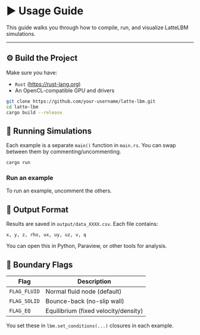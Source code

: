 # ▶️ Usage Guide

This guide walks you through how to compile, run, and visualize LatteLBM simulations.

---

## ⚙️ Build the Project

Make sure you have:
- `Rust` (https://rust-lang.org)
- An OpenCL-compatible GPU and drivers

```bash
git clone https://github.com/your-username/latte-lbm.git
cd latte-lbm
cargo build --release
```

## 🧪 Running Simulations
Each example is a separate `main()` function in `main.rs`. You can swap between them by commenting/uncommenting.

```bash
cargo run
```

### Run an example
To run an example, uncomment the others.

## 🧾 Output Format
Results are saved in `output/data_XXXX.csv`. Each file contains:

``` csv
x, y, z, rho, ux, uy, uz, v, q
```
You can open this in Python, Paraview, or other tools for analysis.

## 🧊 Boundary Flags

| Flag         | Description                          |
|--------------|--------------------------------------|
| `FLAG_FLUID` | Normal fluid node (default)         |
| `FLAG_SOLID` | Bounce-back (no-slip wall)          |
| `FLAG_EQ`    | Equilibrium (fixed velocity/density)|

You set these in `lbm.set_conditions(...)` closures in each example.
